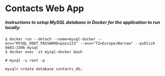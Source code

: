 # Contacts Web App

##### Instructions to setup MySQL database in Docker for the application to run locally:

``` shell
$ docker run --detach --name=mysql-docker --env="MYSQL_ROOT_PASSWORD=pass123" --env="TZ=Europe/Warsaw" --publish 6603:3306 mysql
$ docker exec -it mysql-docker bash

# mysql -u root -p

mysql> create database contacts_db;
```
